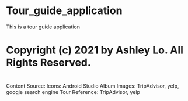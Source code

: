# Tour_guide_application

This is a tour guide application

#
# Copyright (c) 2021 by Ashley Lo. All Rights Reserved.
#

Content Source:
Icons: Android Studio
Album Images: TripAdvisor, yelp, google search engine
Tour Reference: TripAdvisor, yelp
